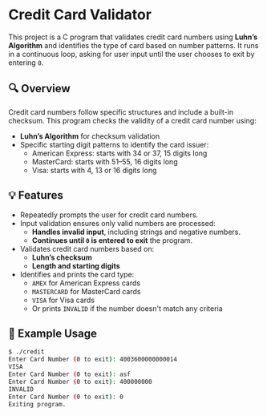# Credit Card Validator

This project is a C program that validates credit card numbers using **Luhn’s Algorithm** and identifies the type of card based on number patterns. It runs in a continuous loop, asking for user input until the user chooses to exit by entering `0`.

## 🔍 Overview

Credit card numbers follow specific structures and include a built-in checksum. This program checks the validity of a credit card number using:

- **Luhn’s Algorithm** for checksum validation
- Specific starting digit patterns to identify the card issuer:
  - American Express: starts with 34 or 37, 15 digits long
  - MasterCard: starts with 51–55, 16 digits long
  - Visa: starts with 4, 13 or 16 digits long

## 💡 Features

- Repeatedly prompts the user for credit card numbers.
- Input validation ensures only valid numbers are processed:
  - **Handles invalid input**, including strings and negative numbers.
  - **Continues until `0` is entered to exit** the program.
- Validates credit card numbers based on:
  - **Luhn’s checksum**
  - **Length and starting digits**
- Identifies and prints the card type:
  - `AMEX` for American Express cards
  - `MASTERCARD` for MasterCard cards
  - `VISA` for Visa cards
  - Or prints `INVALID` if the number doesn't match any criteria

## 🧪 Example Usage

```bash
$ ./credit
Enter Card Number (0 to exit): 4003600000000014
VISA
Enter Card Number (0 to exit): asf
Enter Card Number (0 to exit): 400000000
INVALID
Enter Card Number (0 to exit): 0
Exiting program.

